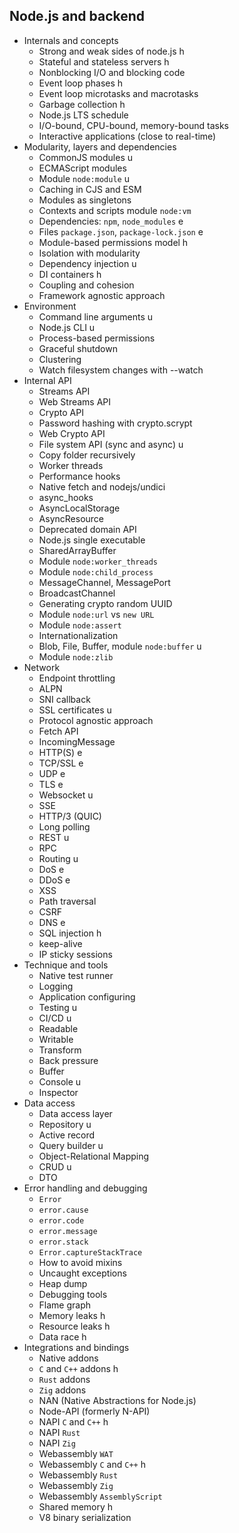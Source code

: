 ## Node.js and backend

- Internals and concepts
  - Strong and weak sides of node.js h
  - Stateful and stateless servers h
  - Nonblocking I/O and blocking code
  - Event loop phases h
  - Event loop microtasks and macrotasks
  - Garbage collection h
  - Node.js LTS schedule 
  - I/O-bound, CPU-bound, memory-bound tasks
  - Interactive applications (close to real-time)
- Modularity, layers and dependencies
  - CommonJS modules u
  - ECMAScript modules
  - Module `node:module` u
  - Caching in CJS and ESM
  - Modules as singletons 
  - Contexts and scripts module `node:vm` 
  - Dependencies: `npm`, `node_modules` e
  - Files `package.json`, `package-lock.json` e
  - Module-based permissions model h
  - Isolation with modularity 
  - Dependency injection u
  - DI containers h
  - Coupling and cohesion
  - Framework agnostic approach
- Environment
  - Command line arguments u
  - Node.js CLI u
  - Process-based permissions
  - Graceful shutdown
  - Clustering
  - Watch filesystem changes with --watch
- Internal API
  - Streams API 
  - Web Streams API
  - Crypto API
  - Password hashing with crypto.scrypt
  - Web Crypto API
  - File system API (sync and async) u
  - Copy folder recursively
  - Worker threads 
  - Performance hooks
  - Native fetch and nodejs/undici
  - async_hooks
  - AsyncLocalStorage
  - AsyncResource
  - Deprecated domain API
  - Node.js single executable
  - SharedArrayBuffer
  - Module `node:worker_threads`
  - Module `node:child_process`
  - MessageChannel, MessagePort
  - BroadcastChannel
  - Generating crypto random UUID
  - Module `node:url` vs `new URL`
  - Module `node:assert`
  - Internationalization
  - Blob, File, Buffer, module `node:buffer` u
  - Module `node:zlib`
- Network
  - Endpoint throttling
  - ALPN
  - SNI callback
  - SSL certificates u
  - Protocol agnostic approach
  - Fetch API
  - IncomingMessage
  - HTTP(S) e
  - TCP/SSL e
  - UDP e
  - TLS e
  - Websocket u
  - SSE
  - HTTP/3 (QUIC)
  - Long polling
  - REST u
  - RPC
  - Routing u
  - DoS e
  - DDoS e
  - XSS
  - Path traversal
  - CSRF
  - DNS e
  - SQL injection h
  - keep-alive
  - IP sticky sessions
- Technique and tools
  - Native test runner
  - Logging
  - Application configuring
  - Testing u
  - CI/CD u
  - Readable
  - Writable
  - Transform
  - Back pressure
  - Buffer
  - Console u
  - Inspector
- Data access
  - Data access layer
  - Repository u
  - Active record 
  - Query builder u
  - Object-Relational Mapping
  - CRUD u
  - DTO
- Error handling and debugging
  - `Error`
  - `error.cause`
  - `error.code`
  - `error.message`
  - `error.stack`
  - `Error.captureStackTrace`
  - How to avoid mixins
  - Uncaught exceptions
  - Heap dump
  - Debugging tools
  - Flame graph
  - Memory leaks h
  - Resource leaks h
  - Data race h
- Integrations and bindings
  - Native addons
  - `C` and `C++` addons h
  - `Rust` addons
  - `Zig` addons
  - NAN (Native Abstractions for Node.js)
  - Node-API (formerly N-API)
  - NAPI `C` and `C++` h
  - NAPI `Rust`
  - NAPI `Zig`
  - Webassembly `WAT`
  - Webassembly `C` and `C++` h
  - Webassembly `Rust`
  - Webassembly `Zig`
  - Webassembly `AssemblyScript`
  - Shared memory h
  - V8 binary serialization
